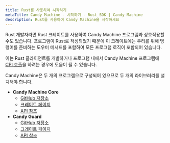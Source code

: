 ```yaml
---
title: Rust를 사용하여 시작하기
metaTitle: Candy Machine - 시작하기 - Rust SDK | Candy Machine
description: Rust를 사용하여 Candy Machine을 시작하세요
---
```


Rust 개발자라면 Rust 크레이트를 사용하여 Candy Machine 프로그램과 상호작용할 수도 있습니다. 프로그램이 Rust로 작성되었기 때문에 이 크레이트에는 우리를 위해 명령어를 준비하는 도우미 메서드를 포함하여 모든 프로그램 로직이 포함되어 있습니다.

이는 Rust 클라이언트를 개발하거나 프로그램 내에서 Candy Machine 프로그램에 [CPI 호출](https://solanacookbook.com/references/programs.html#how-to-do-cross-program-invocation)을 하려는 경우에 도움이 될 수 있습니다.

Candy Machine은 두 개의 프로그램으로 구성되어 있으므로 두 개의 라이브러리를 설치해야 합니다.

- **Candy Machine Core**
  - [GitHub 저장소](https://github.com/metaplex-foundation/mpl-candy-machine/tree/main/programs/candy-machine-core)
  - [크레이트 페이지](https://crates.io/crates/mpl-candy-machine-core)
  - [API 참조](https://docs.rs/mpl-candy-machine-core/0.1.0/mpl_candy_machine_core/)
- **Candy Guard**
  - [GitHub 저장소](https://github.com/metaplex-foundation/mpl-candy-machine/tree/main/programs/candy-guard)
  - [크레이트 페이지](https://crates.io/crates/mpl-candy-guard)
  - [API 참조](https://docs.rs/mpl-candy-guard/0.1.0/mpl_candy_guard/)